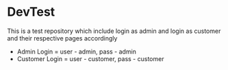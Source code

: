 # DevTest
This is a test repository which include login as admin and login as customer and their respective pages accordingly

- Admin Login = user - admin, pass - admin
- Customer Login = user - customer, pass - customer
